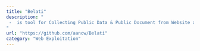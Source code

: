 ```yaml
---
title: "Belati"
description: "
 -  is tool for Collecting Public Data & Public Document from Website and other service for OSINT purpose. This tools is inspired by Foca and Datasploit for OSINT.
"
url: "https://github.com/aancw/Belati"
category: "Web Exploitation"
---
```

